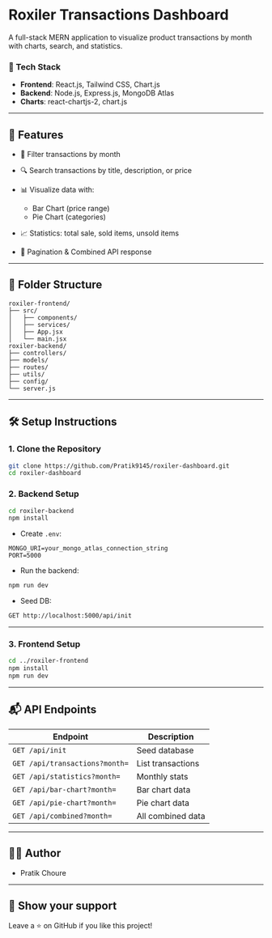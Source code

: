 # Roxiler Transactions Dashboard

A full-stack MERN application to visualize product transactions by month with charts, search, and statistics.

### 🔧 Tech Stack

* **Frontend**: React.js, Tailwind CSS, Chart.js
* **Backend**: Node.js, Express.js, MongoDB Atlas
* **Charts**: react-chartjs-2, chart.js

---

## 💼 Features

* 📅 Filter transactions by month
* 🔍 Search transactions by title, description, or price
* 📊 Visualize data with:

  * Bar Chart (price range)
  * Pie Chart (categories)
* 📈 Statistics: total sale, sold items, unsold items
* 🔄 Pagination & Combined API response

---

## 📁 Folder Structure

```
roxiler-frontend/
├── src/
│   ├── components/
│   ├── services/
│   ├── App.jsx
│   └── main.jsx
roxiler-backend/
├── controllers/
├── models/
├── routes/
├── utils/
├── config/
└── server.js
```

---

## 🛠️ Setup Instructions

### 1. Clone the Repository

```bash
git clone https://github.com/Pratik9145/roxiler-dashboard.git
cd roxiler-dashboard
```

### 2. Backend Setup

```bash
cd roxiler-backend
npm install
```

* Create `.env`:

```
MONGO_URI=your_mongo_atlas_connection_string
PORT=5000
```

* Run the backend:

```bash
npm run dev
```

* Seed DB:

```bash
GET http://localhost:5000/api/init
```

---

### 3. Frontend Setup

```bash
cd ../roxiler-frontend
npm install
npm run dev
```

---
## 📬 API Endpoints

| Endpoint                       | Description       |
| ------------------------------ | ----------------- |
| `GET /api/init`                | Seed database     |
| `GET /api/transactions?month=` | List transactions |
| `GET /api/statistics?month=`   | Monthly stats     |
| `GET /api/bar-chart?month=`    | Bar chart data    |
| `GET /api/pie-chart?month=`    | Pie chart data    |
| `GET /api/combined?month=`     | All combined data |

---

## 👨‍💻 Author

* Pratik Choure

---

## 🌟 Show your support

Leave a ⭐ on GitHub if you like this project!
